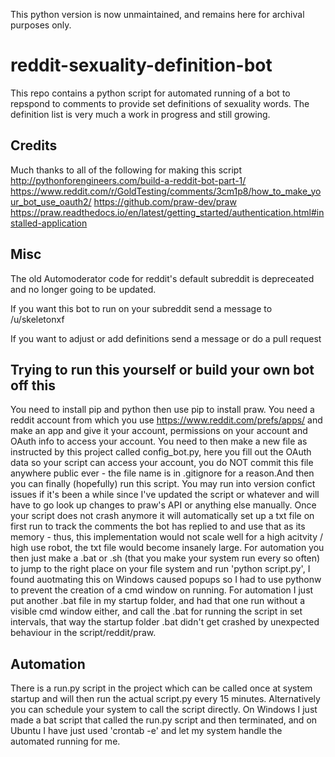 This python version is now unmaintained, and remains here for archival purposes only.

# reddit-sexuality-definition-bot

This repo contains a python script for automated running of a bot to repspond to comments to provide set definitions
of sexuality words. The definition list is very much a work in progress and still growing.

## Credits

Much thanks to all of the following for making this script
http://pythonforengineers.com/build-a-reddit-bot-part-1/
https://www.reddit.com/r/GoldTesting/comments/3cm1p8/how_to_make_your_bot_use_oauth2/
https://github.com/praw-dev/praw
https://praw.readthedocs.io/en/latest/getting_started/authentication.html#installed-application


## Misc

The old Automoderator code for reddit's default subreddit is depreceated and no longer going to be
updated.

If you want this bot to run on your subreddit send a message to /u/skeletonxf

If you want to adjust or add definitions send a message or do a pull request

## Trying to run this yourself or build your own bot off this

You need to install pip and python then use pip to install praw. You need a reddit account from which you use https://www.reddit.com/prefs/apps/ and make an app and give it your account, permissions on your account and OAuth info to access your account. You need to then make a new file as instructed by this project called config_bot.py, here you fill out the OAuth data so your script can access your account, you do NOT commit this file anywhere public ever - the file name is in .gitignore for a reason.And then you can finally (hopefully) run this script. You may run into version confict issues if it's been a while since I've updated the script or whatever and will have to go look up changes to praw's API or anything else manually. Once your script does not crash anymore it will automatically set up a txt file on first run to track the comments the bot has replied to and use that as its memory - thus, this implementation would not scale well for a high acitvity / high use robot, the txt file would become insanely large. For automation you then just make a .bat or .sh (that you make your system run every so often) to jump to the right place on your file system and run 'python script.py', I found auotmating this on Windows caused popups so I had to use pythonw to prevent the creation of a cmd window on running. For automation I just put another .bat file in my startup folder, and had that one run without a visible cmd window either, and call the .bat for running the script in set intervals, that way the startup folder .bat didn't get crashed by unexpected behaviour in the script/reddit/praw.

## Automation

There is a run.py script in the project which can be called once at system startup and will then run the actual script.py every 15 minutes. Alternatively you can schedule your system to call the script directly. On Windows I just made a bat script that called the run.py script and then terminated, and on Ubuntu I have just used 'crontab -e' and let my system handle the automated running for me.
